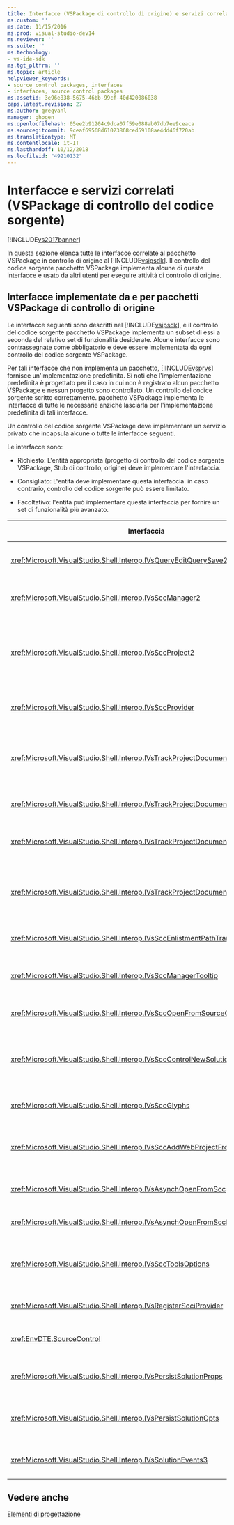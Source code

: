 ```yaml
---
title: Interfacce (VSPackage di controllo di origine) e servizi correlati | Microsoft Docs
ms.custom: ''
ms.date: 11/15/2016
ms.prod: visual-studio-dev14
ms.reviewer: ''
ms.suite: ''
ms.technology:
- vs-ide-sdk
ms.tgt_pltfrm: ''
ms.topic: article
helpviewer_keywords:
- source control packages, interfaces
- interfaces, source control packages
ms.assetid: 3e96e838-5675-46bb-99cf-40d420086038
caps.latest.revision: 27
ms.author: gregvanl
manager: ghogen
ms.openlocfilehash: 05ee2b91204c9dca07f59e088ab07db7ee9ceaca
ms.sourcegitcommit: 9ceaf69568d61023868ced59108ae4dd46f720ab
ms.translationtype: MT
ms.contentlocale: it-IT
ms.lasthandoff: 10/12/2018
ms.locfileid: "49210132"
---
```

# <a name="related-services-and-interfaces-source-control-vspackage"></a>Interfacce e servizi correlati (VSPackage di controllo del codice sorgente)
[!INCLUDE[vs2017banner](../../includes/vs2017banner.md)]

In questa sezione elenca tutte le interfacce correlate al pacchetto VSPackage in controllo di origine al [!INCLUDE[vsipsdk](../../includes/vsipsdk-md.md)]. Il controllo del codice sorgente pacchetto VSPackage implementa alcune di queste interfacce e usato da altri utenti per eseguire attività di controllo di origine.  
  
## <a name="interfaces-implemented-by-and-for-source-control-vspackages"></a>Interfacce implementate da e per pacchetti VSPackage di controllo di origine  
 Le interfacce seguenti sono descritti nel [!INCLUDE[vsipsdk](../../includes/vsipsdk-md.md)], e il controllo del codice sorgente pacchetto VSPackage implementa un subset di essi a seconda del relativo set di funzionalità desiderate. Alcune interfacce sono contrassegnate come obbligatorio e deve essere implementata da ogni controllo del codice sorgente VSPackage.  
  
 Per tali interfacce che non implementa un pacchetto, [!INCLUDE[vsprvs](../../includes/vsprvs-md.md)] fornisce un'implementazione predefinita. Si noti che l'implementazione predefinita è progettato per il caso in cui non è registrato alcun pacchetto VSPackage e nessun progetto sono controllato. Un controllo del codice sorgente scritto correttamente. pacchetto VSPackage implementa le interfacce di tutte le necessarie anziché lasciarla per l'implementazione predefinita di tali interfacce.  
  
 Un controllo del codice sorgente VSPackage deve implementare un servizio privato che incapsula alcune o tutte le interfacce seguenti.  
  
 Le interfacce sono:  
  
-   Richiesto: L'entità appropriata (progetto di controllo del codice sorgente VSPackage, Stub di controllo, origine) deve implementare l'interfaccia.  
  
-   Consigliato: L'entità deve implementare questa interfaccia. in caso contrario, controllo del codice sorgente può essere limitato.  
  
-   Facoltativo: l'entità può implementare questa interfaccia per fornire un set di funzionalità più avanzato.  
  
|Interfaccia|Scopo|Implementato da|Implementare?|  
|---------------|-------------|--------------------|----------------|  
|<xref:Microsoft.VisualStudio.Shell.Interop.IVsQueryEditQuerySave2>|Editor di chiamare questa interfaccia prima di modificare o salvare un file. Il controllo del codice sorgente pacchetto VSPackage può estrarre il file o nega l'operazione se l'estrazione ha esito negativo.|Controllo del codice sorgente VSPackage|Consigliato|  
|<xref:Microsoft.VisualStudio.Shell.Interop.IVsSccManager2>|Questa interfaccia fornisce funzionalità di controllo di origine di base per i progetti, ad esempio la registrazione e annullamento della registrazione di progetti con controllo del codice sorgente e offrire supporto per i glifi del controllo origine di base.|Controllo del codice sorgente VSPackage|Obbligatorio|  
|<xref:Microsoft.VisualStudio.Shell.Interop.IVsSccProject2>|Questa interfaccia viene ottenuta dal <xref:Microsoft.VisualStudio.Shell.Interop.IVsHierarchy> usando il <xref:System.Runtime.InteropServices.Marshal.QueryInterface%2A> funzione, o eseguendo semplicemente il cast dell'oggetto che implementa `IVsHierarchy` a `IVsSccProject2`. Viene utilizzato per ottenere i file in controllo del codice sorgente in un progetto o per informare il progetto del percorso o lo stato corrente del controllo origine.|Progetto|Obbligatorio|  
|<xref:Microsoft.VisualStudio.Shell.Interop.IVsSccProvider>|Il modulo di integrazione Usa questa interfaccia per impostare il pacchetto VSPackage attivo corrente.|Controllo del codice sorgente VSPackage|Obbligatorio|  
|<xref:Microsoft.VisualStudio.Shell.Interop.IVsTrackProjectDocuments2>|Questa interfaccia è basata su un modello di sottoscrizione. Qualsiasi pacchetto VSPackage può segnalare che vuole ricevere gli eventi del documento e tenere dalla shell sugli eventi che stanno per verificarsi. Si è implementato e gestito da [!INCLUDE[vsprvs](../../includes/vsprvs-md.md)], che a sua volta passa gli eventi che implementa il `IVsTrackProjectDocumentsEvents2` al pacchetto VSPackage.|Stub di controllo di origine|Obbligatorio|  
|<xref:Microsoft.VisualStudio.Shell.Interop.IVsTrackProjectDocuments3>|Questa interfaccia fornisce l'elaborazione batch, operazioni di lettura/scrittura sincronizzato e un avanzato `OnQueryAddFiles` (metodo).|Stub di controllo di origine|Obbligatorio|  
|<xref:Microsoft.VisualStudio.Shell.Interop.IVsTrackProjectDocumentsEvents2>|**Esplora soluzioni** e progetti di chiamare questa interfaccia quando vengono aggiunti nuovi file per i progetti oppure quando vengono rinominate o eliminate dai progetti di file e cartelle. Il controllo del codice sorgente VSPackage può estrarre il file di progetto o annullare l'operazione.|Controllo del codice sorgente VSPackage|Consigliato|  
|<xref:Microsoft.VisualStudio.Shell.Interop.IVsTrackProjectDocumentsEvents3>|**Esplora soluzioni** e progetti di chiamare questa interfaccia in risposta alle chiamate ai metodi dell'interfaccia IVstrackProjectDocuments3. Operazioni di lettura/scrittura, il controllo del codice sorgente VSPackage può tenere traccia delle operazioni in batch, sincronizzate e lavorare con un più avanzati `OnQueryAddFiles` (metodo).|Controllo del codice sorgente VSPackage|Consigliato|  
|<xref:Microsoft.VisualStudio.Shell.Interop.IVsSccEnlistmentPathTranslation>|Questa interfaccia fornisce supporto di gestione di integrazione per i progetti Web.|Controllo del codice sorgente VSPackage|Consigliato|  
|<xref:Microsoft.VisualStudio.Shell.Interop.IVsSccManagerTooltip>|Questa interfaccia viene utilizzata per recuperare le descrizioni comandi per i file di controllo del codice sorgente nei progetti.|Controllo del codice sorgente VSPackage|Facoltativo|  
|<xref:Microsoft.VisualStudio.Shell.Interop.IVsSccOpenFromSourceControl>|Questa interfaccia fornisce supporto delle estensioni dello spazio dei nomi.|Controllo del codice sorgente VSPackage|Facoltativo|  
|<xref:Microsoft.VisualStudio.Shell.Interop.IVsSccControlNewSolution>|Il pacchetto VSPackage Usa questa interfaccia per integrare un'estensione dello spazio dei nomi nel **New**, **Open**, o **Salva** finestre di dialogo. Di conseguenza, i progetti possono essere automaticamente aggiunti al controllo del codice sorgente al momento della creazione o aggiunto al controllo del codice sorgente durante un salvataggio operazione è attiva.|Controllo del codice sorgente VSPackage|Facoltativo|  
|<xref:Microsoft.VisualStudio.Shell.Interop.IVsSccGlyphs>|Il pacchetto VSPackage Usa questa interfaccia per definire glifi aggiuntivi come glifi del controllo origine per i nodi **Esplora soluzioni**.|Controllo del codice sorgente VSPackage|Facoltativo|  
|<xref:Microsoft.VisualStudio.Shell.Interop.IVsSccAddWebProjectFromSourceControl>|Il **Add** finestra di dialogo per i progetti Web Usa questa interfaccia. Fornisce metodi per la visualizzazione per un percorso di controllo di origine e per l'apertura di un progetto Web aggiunto in precedenza nel repository del controllo di origine in tale posizione.|Controllo del codice sorgente VSPackage|Consigliato|  
|<xref:Microsoft.VisualStudio.Shell.Interop.IVsAsynchOpenFromScc>|Questa interfaccia fornisce supporto per il caricamento asincrono (in background) dei progetti dal controllo del codice sorgente.|Controllo del codice sorgente VSPackage|Facoltativo|  
|<xref:Microsoft.VisualStudio.Shell.Interop.IVsAsynchOpenFromSccProjectEvents>|Questa interfaccia consente ai progetti di seguire l'avanzamento del caricamento asincrono avviato da <xref:Microsoft.VisualStudio.Shell.Interop.IVsAsynchOpenFromScc>.|Progetto|Facoltativo|  
|<xref:Microsoft.VisualStudio.Shell.Interop.IVsSccToolsOptions>|Questa interfaccia consente all'IDE di query sul VSPackage di controllo di origine attiva. L'IDE di una query il valore delle impostazioni di controllo di origine che hanno un significato anche quando non esiste alcun controllo del codice sorgente attivo che VSPackage registrati. Questa interfaccia è implementata e gestita da [!INCLUDE[vsprvs](../../includes/vsprvs-md.md)].|Stub di controllo di origine|Obbligatorio|  
|<xref:Microsoft.VisualStudio.Shell.Interop.IVsRegisterScciProvider>|Questa interfaccia viene utilizzata la registrazione di VSPackage di controllo del codice sorgente.|Stub di controllo di origine|Obbligatorio|  
|<xref:EnvDTE.SourceControl>|Questa interfaccia viene utilizzata nel modello di automazione. Di conseguenza, espone solo le funzioni che possono essere eseguite senza visualizzare alcuna interfaccia utente.|Controllo del codice sorgente VSPackage|Facoltativo|  
|<xref:Microsoft.VisualStudio.Shell.Interop.IVsPersistSolutionProps>|Questa interfaccia viene utilizzata per salvare l'origine delle impostazioni di controllo nel file di soluzione (sln). Le impostazioni includono il percorso e flag di stato di controllo di origine.|Controllo del codice sorgente VSPackage|Consigliato|  
|<xref:Microsoft.VisualStudio.Shell.Interop.IVsPersistSolutionOpts>|Questa interfaccia viene utilizzata per salvare le impostazioni di controllo di origine nel file di opzioni (con estensione suo) della soluzione. Ciò può includere impostazioni di controllo di origine specifici dell'utente, ad esempio posizione di inserimento dell'utente corrente.|Controllo del codice sorgente VSPackage|Consigliato|  
|<xref:Microsoft.VisualStudio.Shell.Interop.IVsSolutionEvents3>|Questa interfaccia viene utilizzata per monitorare gli eventi per eseguire operazioni quali l'archiviazione dei file di progetto prima della chiusura di soluzioni, o per ottenere nuovi file dal controllo del codice sorgente quando si apre un progetto.|Controllo del codice sorgente VSPackage|Consigliato|  
  
## <a name="see-also"></a>Vedere anche  
 [Elementi di progettazione](../../extensibility/internals/source-control-vspackage-design-elements.md)

